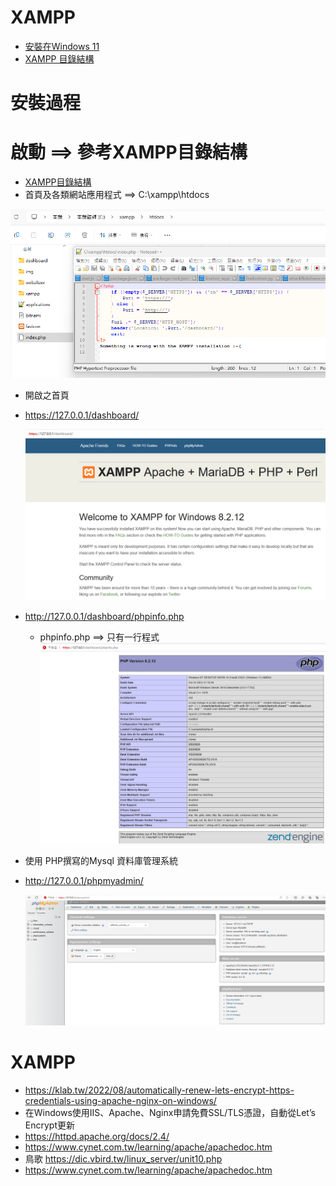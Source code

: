 # XAMPP
- [安裝在Windows 11](XAMPP.md)
- [XAMPP 目錄結構](XAMPP_Directory.md)

# 安裝過程
# 啟動 ==> 參考XAMPP目錄結構
- [XAMPP目錄結構](XAMPP_Directory.md)
- 首頁及各類網站應用程式 ==> C:\xampp\htdocs

![XAMPP_CONTENT_1](XAMPP_CONTENT_1.png)

- 開啟之首頁
- https://127.0.0.1/dashboard/

  ![開啟之首頁](XAMPP_1.png)

- http://127.0.0.1/dashboard/phpinfo.php
  - phpinfo.php ==> 只有一行程式 <?php phpinfo(); ?> 
  ![phpinfo](XAMPP_2.png)

- 使用 PHP撰寫的Mysql 資料庫管理系統
- http://127.0.0.1/phpmyadmin/

   ![phpmyadmin](PHPmyadmin__1.png)

# XAMPP
- https://klab.tw/2022/08/automatically-renew-lets-encrypt-https-credentials-using-apache-nginx-on-windows/
- 在Windows使用IIS、Apache、Nginx申請免費SSL/TLS憑證，自動從Let’s Encrypt更新
- https://httpd.apache.org/docs/2.4/
- https://www.cynet.com.tw/learning/apache/apachedoc.htm
- 鳥歌 https://dic.vbird.tw/linux_server/unit10.php
- https://www.cynet.com.tw/learning/apache/apachedoc.htm
